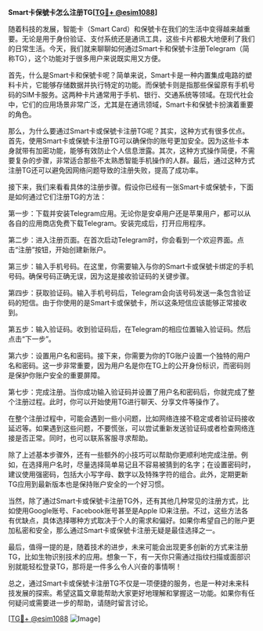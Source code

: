 **Smart卡保號卡怎么注册TG[[TG💪+ @esim1088](https://t.me/s/esim1088)]**

随着科技的发展，智能卡（Smart Card）和保號卡在我们的生活中变得越来越重要。无论是用于身份验证、支付系统还是通讯工具，这些卡片都极大地便利了我们的日常生活。今天，我们就来聊聊如何通过Smart卡和保號卡注册Telegram（简称TG），这个功能对于很多用户来说既实用又方便。

首先，什么是Smart卡和保號卡呢？简单来说，Smart卡是一种内置集成电路的塑料卡片，它能够存储数据并执行特定的功能。而保號卡则是指那些保留原有手机号码的SIM卡服务。这两种卡片通常用于手机、银行、交通系统等领域。在现代社会中，它们的应用场景非常广泛，尤其是在通讯领域，Smart卡和保號卡扮演着重要的角色。

那么，为什么要通过Smart卡或保號卡注册TG呢？其实，这种方式有很多优点。首先，使用Smart卡或保號卡注册TG可以确保你的账号更加安全。因为这些卡本身就带有加密功能，能够有效防止个人信息泄露。其次，这种方式操作简便，不需要复杂的步骤，非常适合那些不太熟悉智能手机操作的人群。最后，通过这种方式注册TG还可以避免因网络问题导致的注册失败，提高了成功率。

接下来，我们来看看具体的注册步骤。假设你已经有一张Smart卡或保號卡，下面是如何通过它们注册TG的方法：

第一步：下载并安装Telegram应用。无论你是安卓用户还是苹果用户，都可以从各自的应用商店免费下载Telegram。安装完成后，打开应用程序。

第二步：进入注册页面。在首次启动Telegram时，你会看到一个欢迎界面。点击“注册”按钮，开始创建新账户。

第三步：输入手机号码。在这里，你需要输入与你的Smart卡或保號卡绑定的手机号码。确保号码正确无误，因为这是接收验证码的关键步骤。

第四步：获取验证码。输入手机号码后，Telegram会向该号码发送一条包含验证码的短信。由于你使用的是Smart卡或保號卡，所以这条短信应该能够正常接收到。

第五步：输入验证码。收到验证码后，在Telegram的相应位置输入验证码。然后点击“下一步”。

第六步：设置用户名和密码。接下来，你需要为你的TG账户设置一个独特的用户名和密码。这一步非常重要，因为用户名是你在TG上的公开身份标识，而密码则是保护你账户安全的重要屏障。

第七步：完成注册。当你成功输入验证码并设置了用户名和密码后，你就完成了整个注册过程。此时，你可以开始使用TG进行聊天、分享文件等操作了。

在整个注册过程中，可能会遇到一些小问题，比如网络连接不稳定或者验证码接收延迟等。如果遇到这些问题，不要慌张，可以尝试重新发送验证码或者检查网络连接是否正常。同时，也可以联系客服寻求帮助。

除了上述基本步骤外，还有一些额外的小技巧可以帮助你更顺利地完成注册。例如，在选择用户名时，尽量选择简单易记且不容易被猜到的名字；在设置密码时，建议使用强密码，包括大小写字母、数字以及特殊字符的组合。此外，定期更新TG应用到最新版本也是保持账户安全的一个好习惯。

当然，除了通过Smart卡或保號卡注册TG外，还有其他几种常见的注册方式，比如使用Google账号、Facebook账号甚至是Apple ID来注册。不过，这些方法各有优缺点，具体选择哪种方式取决于个人的需求和偏好。如果你希望自己的账户更加私密和安全，那么通过Smart卡或保號卡注册无疑是最佳选择之一。

最后，值得一提的是，随着技术的进步，未来可能会出现更多创新的方式来注册TG，比如生物识别技术的应用。想象一下，有一天你只需通过指纹扫描或面部识别就能轻松登录TG，那将是一件多么令人兴奋的事情啊！

总之，通过Smart卡或保號卡注册TG不仅是一项便捷的服务，也是一种对未来科技发展的探索。希望这篇文章能帮助大家更好地理解和掌握这一功能。如果你有任何疑问或需要进一步的帮助，请随时留言讨论。

[[TG💪+ @esim1088](https://t.me/s/esim1088) ![Image](https://i.postimg.cc/4NQfJmqS/Snipaste-2025-05-13-00-14-12.png)]